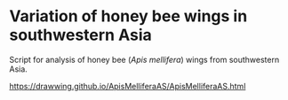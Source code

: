 # Variation of honey bee wings in southwestern Asia
Script for analysis of honey bee (*Apis mellifera*) wings from southwestern Asia. 

<https://drawwing.github.io/ApisMelliferaAS/ApisMelliferaAS.html>